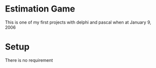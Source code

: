 # Estimation Game
This is one of my first projects with delphi and pascal when at January 9, 2006

# Setup
There is no requirement
